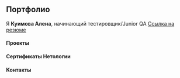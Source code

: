 ## Портфолио 

Я **Куимова Алена**, начинающий тестировщик/Junior QA
[Ссылка на резюме](https://docs.google.com/document/d/1v-w55XhKNjJapyWcKduyC6bLnRlCw1PU/edit?usp=sharing&ouid=107877928262337062453&rtpof=true&sd=true)


#### Проекты


#### Сертификаты Нетологии


#### Контакты